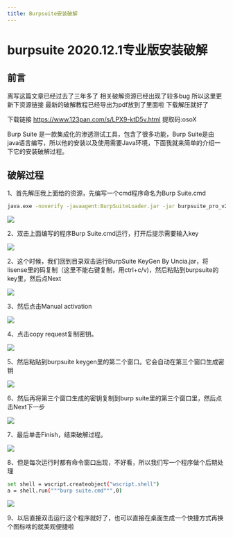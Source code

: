 ```yaml
---
title: Burpsuite安装破解
---
```


# burpsuite 2020.12.1专业版安装破解

## 前言

离写这篇文章已经过去了三年多了 相关破解资源已经出现了较多bug 所以这里更新下资源链接 最新的破解教程已经导出为pdf放到了里面啦 下载解压就好了

下载链接
https://www.123pan.com/s/LPX9-ktD5v.html
提取码:osoX

Burp Suite 是一款集成化的渗透测试工具，包含了很多功能，Burp Suite是由java语言编写，所以他的安装以及使用需要Java环境，下面我就来简单的介绍一下它的安装破解过程。

## 破解过程

1、首先解压我上面给的资源，先编写一个cmd程序命名为Burp Suite.cmd

```bash
java.exe -noverify -javaagent:BurpSuiteLoader.jar -jar burpsuite_pro_v2020.12.1.jar
```

![](https://ckcsec.oss-cn-hangzhou.aliyuncs.com/img/20210204155029160.png)

2、双击上面编写的程序Burp Suite.cmd运行，打开后提示需要输入key

![](https://ckcsec.oss-cn-hangzhou.aliyuncs.com/img/20210204155140956.png)

2、这个时候，我们回到目录双击运行BurpSuite KeyGen By Uncia.jar，将lisense里的码复制（这里不能右键复制，用ctrl+c/v)，然后粘贴到burpsuite的key里，然后点Next

![](https://ckcsec.oss-cn-hangzhou.aliyuncs.com/img/2021020415541217.png)

3、然后点击Manual activation

![](https://ckcsec.oss-cn-hangzhou.aliyuncs.com/img/2021020415553136.png)

4、点击copy request复制密钥。

![](https://ckcsec.oss-cn-hangzhou.aliyuncs.com/img/20210204155734746.png)

5、然后粘贴到burpsuite keygen里的第二个窗口。它会自动在第三个窗口生成密钥

![](https://ckcsec.oss-cn-hangzhou.aliyuncs.com/img/20210204155707219.png)

6、然后再将第三个窗口生成的密钥复制到burp suite里的第三个窗口里，然后点击Next下一步

![](https://ckcsec.oss-cn-hangzhou.aliyuncs.com/img/20210204155937281.png)

7、最后单击Finish，结束破解过程。

![](https://ckcsec.oss-cn-hangzhou.aliyuncs.com/img/20210204160144773.png)

8、但是每次运行时都有命令窗口出现，不好看，所以我们写一个程序做个后期处理

```bash
set shell = wscript.createobject("wscript.shell")
a = shell.run("""burp suite.cmd""",0)
```

![](https://img-blog.csdnimg.cn/20210204160508490.png)

9、以后直接双击运行这个程序就好了，也可以直接在桌面生成一个快捷方式再换个图标啥的就美观便捷啦
